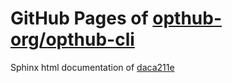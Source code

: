 GitHub Pages of [opthub-org/opthub-cli](https://github.com/opthub-org/opthub-cli.git)
===
Sphinx html documentation of [daca211e](https://github.com/opthub-org/opthub-cli/tree/daca211e522d4da48f3aab8e5007316e36ebf041)
